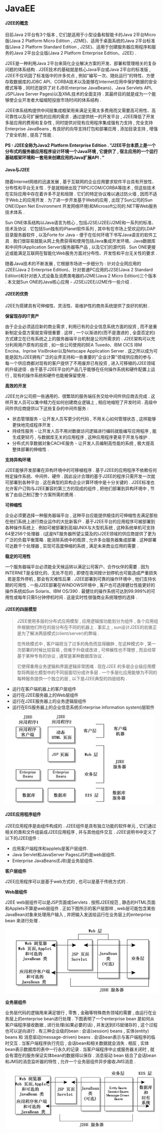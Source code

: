 # JavaEE

#### J2EE的概念

目前Java 2平台有3个版本 , 它们是适用于小型设备和智能卡的Java 2平台Micro版\(Java 2 Platform Micro Edition , J2ME\)、适用于桌面系统的Java 2平台标准版\(Java 2 Platform Standard Edition , J2SE\)、适用于创建服务器应用程序和服务的Java 2平台企业版\(Java 2 Platform Enterprise Edition，J2EE\) .

J2EE是一种利用Java 2平台来简化企业解决方案的开发、部署和管理相关的复杂问题的体系结构 . J2EE技术的基础就是核心Java平台或Java 2平台的标准版 , J2EE不仅巩固了标准版中的许多优点 , 例如”编写一次、随处运行”的特性、方便存取数据库的JDBC API、CORBA技术以及能够在Internet应用中保护数据的安全模式等等 , 同时还提供了对 EJB\(Enterprise JavaBeans\)、Java Servlets API、JSP\(Java Server Pages\)以及XML技术的全面支持 . 其最终目的就是成为一个能够使企业开发者大幅缩短投放市场时间的体系结构 .

J2EE体系结构提供中间层集成框架用来满足无需太多费用而又需要高可用性、高可靠性以及可扩展性的应用的需求 . 通过提供统一的开发平台 , J2EE降低了开发多层应用的费用和复杂性 , 同时提供对现有应用程序集成强有力支持 , 完全支持Enterprise JavaBeans , 有良好的向导支持打包和部署应用 , 添加目录支持 , 增强了安全机制 , 提高了性能 .

**PS : J2EE全称为Java2 Platform Enterprise Edition . "J2EE平台本质上是一个分布式的服务器应用程序设计环境一个Java环境 , 它提供了 , 宿主应用的一个运行基础框架环境和一套用来创建应用的Java扩展API . "**

#### Java与J2EE

随着Internet网络的迅速发展 , 基于互联网的企业应用要求软件平台具有开放性、分布性和平台无关性 . 于是就相继出现了RPC/COM/CORBA等技术 , 但这些技术在实际应用中存在着许多不足和局限 . 它们的特定协议难以通过防火墙 , 因而不适于Web上的应用开发 . 为了进一步开发基于Web的应用 , 出现了Sun公司的Sun ONE\(Open Net Environment 开发网络环境\)和Microsoft公司的.NET等Web服务技术体系 .

Sun ONE体系结构以Java语言为核心 , 包括J2SE/J2EE/J2ME和一系列的标准、技术及协议 . 它包括Sun独有的iPlanet软件系列 , 其中有在市场上受欢迎的LDAP目录服务器软件 , 以及Forte for Java - 便于在任何环境下书写Java语言的软件工具 . 我们很容易就能从网上免费获得和使用包括Java集成开发环境、Java数据库和中间件\(Application Server\)服务器等产品 , 以及它们的源代码 . Sun ONE更接近或能满足互联网在智能化Web服务方面对分布性、开发性和平台无关性的要求 .

随着Java技术的不断发展 , 它根据市场进一步细分为 : 针对企业网应用的J2EE\(Java 2 Enterprise Edition\)、针对普通PC应用的J2SE\(Java 2 Standard Edition\)和针对嵌入式设备及消费类电器的J2ME\(Java 2 Micro Edition\)三个版本 . 本文就Sun ONE的Java核心应用 - J2SE/J2EE/J2ME作一些介绍 .

#### J2EE的优势

J2EE为搭建具有可伸缩性、灵活性、易维护性的商务系统提供了良好的机制 .

**保留现存的IT资产**

由于企业必须适应新的商业需求 , 利用已有的企业信息系统方面的投资 , 而不是重新制定全盘方案就变得很重要 . 这样 , 一个以渐进的\(而不是激进的 , 全盘否定的\)方式建立在已有系统之上的服务器端平台机制是公司所需求的 . J2EE架构可以充分利用用户原有的投资 , 如一些公司使用的BEA Tuxedo、IBM CICS IBM Encina、Inprise VisiBroker以及Netscape Application Server . 这之所以成为可能是因为J2EE拥有广泛的业界支持和一些重要的"企业计算"领域供应商的参与 . 每一个供应商都对现有的客户提供了不用废弃已有投资 , 进入可移植的J2EE领域的升级途径 . 由于基于J2EE平台的产品几乎能够在任何操作系统和硬件配置上运行 , 现有的操作系统和硬件也能被保留使用 .

**高效的开发**

J2EE允许公司把一些通用的、很繁琐的服务端任务交给中间件供应商去完成 . 这样开发人员可以集中精力在如何创建商业逻辑上 , 相应地缩短了开发时间 . 高级中间件供应商提供以下这些复杂的中间件服务 :

* 状态管理服务 - 让开发人员写更少的代码 , 不用关心如何管理状态 , 这样能够更快地完成程序开发 . 
* 持续性服务 - 让开发人员不用对数据访问逻辑进行编码就能编写应用程序 , 能生成更轻巧 , 与数据库无关的应用程序 , 这种应用程序更易于开发与维护 . 
* 分布式共享数据对象CACHE服务 - 让开发人员编制高性能的系统 , 极大提高整体部署的伸缩性 . 

**支持异构环境**

J2EE能够开发部署在异构环境中的可移植程序 . 基于J2EE的应用程序不依赖任何特定操作系统、中间件、硬件 . 因此设计合理的基于J2EE的程序只需开发一次就可部署到各种平台 . 这在典型的异构企业计算环境中是十分关键的 . J2EE标准也允许客户订购与J2EE兼容的第三方的现成的组件 , 把他们部署到异构环境中 , 节省了由自己制订整个方案所需的费用 .

**可伸缩性**

企业必须要选择一种服务器端平台 , 这种平台应能提供极佳的可伸缩性去满足那些在他们系统上进行商业运作的大批新客户 . 基于J2EE平台的应用程序可被部署到各种操作系统上 . 例如可被部署到高端UNIX与大型机系统 , 这种系统单机可支持64至256个处理器 . \(这是NT服务器所望尘莫及的\)J2EE领域的供应商提供了更为广泛的负载平衡策略 . 能消除系统中的瓶颈 , 允许多台服务器集成部署 . 这种部署可达数千个处理器 , 实现可高度伸缩的系统 , 满足未来商业应用的需要 .

**稳定的可用性**

一个服务器端平台必须能全天候运转以满足公司客户、合作伙伴的需要 . 因为INTERNET是全球化的、无处不在的 , 即使在夜间按计划停机也可能造成严重损失 . 若是意外停机 , 那会有灾难性后果 . J2EE部署到可靠的操作环境中 , 他们支持长期的可用性 . 一些J2EE部署在WINDOWS环境中 , 客户也可选择健壮性能更好的操作系统如Sun Solaris、IBM OS/390 . 最健壮的操作系统可达到99.999%的可用性或每年只需5分钟停机时间 . 这是实时性很强商业系统理想的选择 .

#### J2EE的四层模型

> J2EE使用多层的分布式应用模型 , 应用逻辑按功能划分为组件 , 各个应用组件根据他们所在的层分布在不同的机器上 . 事实上 , sun设计J2EE的初衷正是为了解决两层模式\(client/server\)的弊端 .
>
> 在传统模式中 , 客户端担当了过多的角色而显得臃肿 , 在这种模式中 , 第一次部署的时候比较容易 , 但难于升级或改进 , 可伸展性也不理想 , 而且经常基于某种专有的协议 , 通常是某种数据库协议 .
>
> 它使得重用业务逻辑和界面逻辑非常困难 . 现在J2EE 的多层企业级应用模型将两层化模型中的不同层面切分成许多层 . 一个多层化应用能够为不同的每种服务提供一个独立的层 , 以下是J2EE典型的四层结构 .

* 运行在客户端机器上的客户层组件
* 运行在J2EE服务器上的Web层组件
* 运行在J2EE服务器上的业务逻辑层组件
* 运行在EIS服务器上的企业信息系统\(Enterprise information system\)层软件

![](/assets/sicengmoxing.png)

#### J2EE应用程序组件

J2EE应用程序是由组件构成的 . J2EE组件是具有独立功能的软件单元 , 它们通过相关的类和文件组装成J2EE应用程序 , 并与其他组件交互 . J2EE说明书中定义了以下的J2EE组件 :

* 应用客户端程序和applets是客户层组件.
* Java Servlet和JavaServer Pages\(JSP\)是web层组件.
* Enterprise JavaBeans\(EJB\)是业务层组件.

**客户层组件**

J2EE应用程序可以是基于web方式的 , 也可以是基于传统方式的 .

**Web层组件**

J2EE web层组件可以是JSP页面或Servlets . 按照J2EE规范 , 静态的HTML页面和Applets不算是web层组件 . 正如下图所示的客户层那样 , web层可能包含某些JavaBean对象来处理用户输入 , 并把输入发送给运行在业务层上的enterprise bean 来进行处理 .

![](/assets/webceng.png)

**业务层组件**

业务层代码的逻辑用来满足银行 , 零售 , 金融等特殊商务领域的需要 , 由运行在业务层上的enterprise bean进行处理 . 下图表明了一个enterprise bean 是如何从客户端程序接收数据 , 进行处理\(如果必要的话\) , 并发送到EIS层储存的 , 这个过程也可以逆向进行 . 有三种企业级的bean : 会话\(session\) beans , 实体\(entity\) beans 和 消息驱动\(message-driven\) beans . 会话bean表示与客户端程序的临时交互 . 当客户端程序执行完后 , 会话bean和相关数据就会消失 . 相反 , 实体bean表示数据库的表中一行永久的记录 . 当客户端程序中止或服务器关闭时 , 就会有潜在的服务保证实体bean的数据得以保存 . 消息驱动 bean 结合了会话bean和JMS的消息监听器的特性 , 允许一个业务层组件异步接收JMS消息 .

![](/assets/yewuceng.png)

